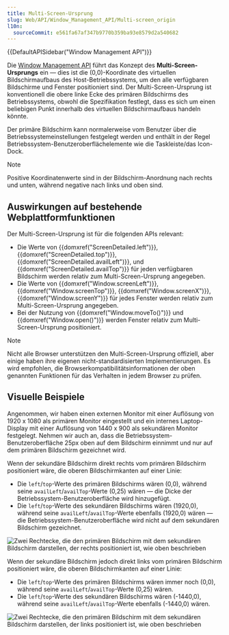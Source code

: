 ```yaml
---
title: Multi-Screen-Ursprung
slug: Web/API/Window_Management_API/Multi-screen_origin
l10n:
  sourceCommit: e561fa67af347b9770b359ba93e8579d2a540682
---
```


{{DefaultAPISidebar("Window Management API")}}

Die [Window Management API](/de/docs/Web/API/Window_Management_API) führt das Konzept des **Multi-Screen-Ursprungs** ein — dies ist die (0,0)-Koordinate des virtuellen Bildschirmaufbaus des Host-Betriebssystems, um den alle verfügbaren Bildschirme und Fenster positioniert sind. Der Multi-Screen-Ursprung ist konventionell die obere linke Ecke des primären Bildschirms des Betriebssystems, obwohl die Spezifikation festlegt, dass es sich um einen beliebigen Punkt innerhalb des virtuellen Bildschirmaufbaus handeln könnte.

Der primäre Bildschirm kann normalerweise vom Benutzer über die Betriebssystemeinstellungen festgelegt werden und enthält in der Regel Betriebssystem-Benutzeroberflächelemente wie die Taskleiste/das Icon-Dock.

> [!NOTE]
> Positive Koordinatenwerte sind in der Bildschirm-Anordnung nach rechts und unten, während negative nach links und oben sind.

## Auswirkungen auf bestehende Webplattformfunktionen

Der Multi-Screen-Ursprung ist für die folgenden APIs relevant:

- Die Werte von {{domxref("ScreenDetailed.left")}}, {{domxref("ScreenDetailed.top")}}, {{domxref("ScreenDetailed.availLeft")}}, und {{domxref("ScreenDetailed.availTop")}} für jeden verfügbaren Bildschirm werden relativ zum Multi-Screen-Ursprung angegeben.
- Die Werte von {{domxref("Window.screenLeft")}}, {{domxref("Window.screenTop")}}, {{domxref("Window.screenX")}}, {{domxref("Window.screenY")}} für jedes Fenster werden relativ zum Multi-Screen-Ursprung angegeben.
- Bei der Nutzung von {{domxref("Window.moveTo()")}} und {{domxref("Window.open()")}} werden Fenster relativ zum Multi-Screen-Ursprung positioniert.

> [!NOTE]
> Nicht alle Browser unterstützen den Multi-Screen-Ursprung offiziell, aber einige haben ihre eigenen nicht-standardisierten Implementierungen. Es wird empfohlen, die Browserkompatibilitätsinformationen der oben genannten Funktionen für das Verhalten in jedem Browser zu prüfen.

## Visuelle Beispiele

Angenommen, wir haben einen externen Monitor mit einer Auflösung von 1920 x 1080 als primären Monitor eingestellt und ein internes Laptop-Display mit einer Auflösung von 1440 x 900 als sekundären Monitor festgelegt. Nehmen wir auch an, dass die Betriebssystem-Benutzeroberfläche 25px oben auf dem Bildschirm einnimmt und nur auf dem primären Bildschirm gezeichnet wird.

Wenn der sekundäre Bildschirm direkt rechts vom primären Bildschirm positioniert wäre, die oberen Bildschirmkanten auf einer Linie:

- Die `left`/`top`-Werte des primären Bildschirms wären (0,0), während seine `availLeft`/`availTop`-Werte (0,25) wären — die Dicke der Betriebssystem-Benutzeroberfläche wird hinzugefügt.
- Die `left`/`top`-Werte des sekundären Bildschirms wären (1920,0), während seine `availLeft`/`availTop`-Werte ebenfalls (1920,0) wären — die Betriebssystem-Benutzeroberfläche wird nicht auf dem sekundären Bildschirm gezeichnet.

![Zwei Rechtecke, die den primären Bildschirm mit dem sekundären Bildschirm darstellen, der rechts positioniert ist, wie oben beschrieben](primary-screen-left.png)

Wenn der sekundäre Bildschirm jedoch direkt links vom primären Bildschirm positioniert wäre, die oberen Bildschirmkanten auf einer Linie:

- Die `left`/`top`-Werte des primären Bildschirms wären immer noch (0,0), während seine `availLeft`/`availTop`-Werte (0,25) wären.
- Die `left`/`top`-Werte des sekundären Bildschirms wären (-1440,0), während seine `availLeft`/`availTop`-Werte ebenfalls (-1440,0) wären.

![Zwei Rechtecke, die den primären Bildschirm mit dem sekundären Bildschirm darstellen, der links positioniert ist, wie oben beschrieben](primary-screen-right.png)
